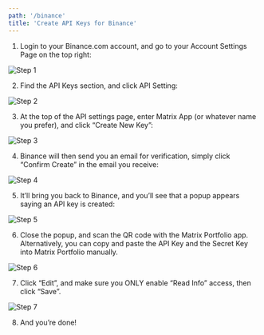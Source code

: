 ```yaml
---
path: '/binance'
title: 'Create API Keys for Binance'
---
```


1. Login to your Binance.com account, and go to your Account Settings Page on the top right:

![Step 1](../../src/img/binance-step-1.png)

2. Find the API Keys section, and click API Setting:

![Step 2](../../src/img/binance-step-2.png)

3. At the top of the API settings page, enter Matrix App (or whatever name you prefer), and click “Create New Key”:

![Step 3](../../src/img/binance-step-3.png)

4. Binance will then send you an email for verification, simply click “Confirm Create” in the email you receive:

![Step 4](../../src/img/binance-step-4.png)

5. It’ll bring you back to Binance, and you’ll see that a popup appears saying an API key is created:

![Step 5](../../src/img/binance-step-5.png)

6. Close the popup, and scan the QR code with the Matrix Portfolio app. Alternatively, you can copy and paste the API Key and the Secret Key into Matrix Portfolio manually.

![Step 6](../../src/img/binance-step-6.png)

7. Click “Edit”, and make sure you ONLY enable “Read Info” access, then click “Save”.

![Step 7](../../src/img/binance-step-7.png)

8. And you’re done!
